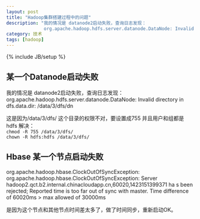 ```yaml
---
layout: post
title: "Hadoop集群搭建过程中的问题"
description: "我的情况是 datanode2启动失败，查询日志发现：
              org.apache.hadoop.hdfs.server.datanode.DataNode: Invalid directory in dfs.data.dir: /data/3/dfs/dn"
category: 技术
tags: [hadoop]
---
```

{% include JB/setup %}

## 某一个Datanode启动失败

我的情况是 datanode2启动失败，查询日志发现：   
org.apache.hadoop.hdfs.server.datanode.DataNode: Invalid directory in dfs.data.dir: /data/3/dfs/dn   

这是因为/data/3/dfs/ 这个目录的权限不对，要设置成755 并且用户和组都是 hdfs 解决：   
`chmod -R 755 /data/3/dfs/`   
`chown -R hdfs:hdfs /data/3/dfs/`

## Hbase 某一个节点启动失败

org.apache.hadoop.hbase.ClockOutOfSyncException: org.apache.hadoop.hbase.ClockOutOfSyncException: Server hadoop2.qct.b2.internal.chinacloudapp.cn,60020,1423151399371 ha
s been rejected; Reported time is too far out of sync with master.  Time difference of 60020ms > max allowed of 30000ms

是因为这个节点和其他节点时间差太多了，做了时间同步，重新启动OK。